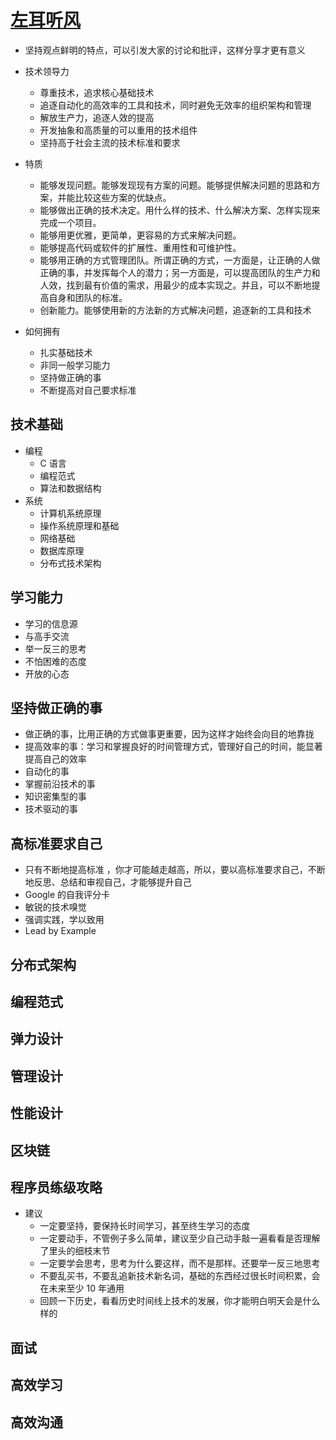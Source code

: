 # [左耳听风](https://time.geekbang.org/column/intro/48)

* 坚持观点鲜明的特点，可以引发大家的讨论和批评，这样分享才更有意义

* 技术领导力
    - 尊重技术，追求核心基础技术
    - 追逐自动化的高效率的工具和技术，同时避免无效率的组织架构和管理
    - 解放生产力，追逐人效的提高
    - 开发抽象和高质量的可以重用的技术组件
    - 坚持高于社会主流的技术标准和要求
* 特质
    - 能够发现问题。能够发现现有方案的问题。能够提供解决问题的思路和方案，并能比较这些方案的优缺点。
    - 能够做出正确的技术决定。用什么样的技术、什么解决方案、怎样实现来完成一个项目。
    - 能够用更优雅，更简单，更容易的方式来解决问题。
    - 能够提高代码或软件的扩展性、重用性和可维护性。
    - 能够用正确的方式管理团队。所谓正确的方式，一方面是，让正确的人做正确的事，并发挥每个人的潜力；另一方面是，可以提高团队的生产力和人效，找到最有价值的需求，用最少的成本实现之。并且，可以不断地提高自身和团队的标准。
    - 创新能力。能够使用新的方法新的方式解决问题，追逐新的工具和技术
* 如何拥有
    - 扎实基础技术
    - 非同一般学习能力
    - 坚持做正确的事
    - 不断提高对自己要求标准

## 技术基础

* 编程
    - C 语言
    - 编程范式
    - 算法和数据结构
* 系统
    - 计算机系统原理
    - 操作系统原理和基础
    - 网络基础
    - 数据库原理
    - 分布式技术架构

## 学习能力

* 学习的信息源
* 与高手交流
* 举一反三的思考
* 不怕困难的态度
* 开放的心态

## 坚持做正确的事

* 做正确的事，比用正确的方式做事更重要，因为这样才始终会向目的地靠拢
* 提高效率的事：学习和掌握良好的时间管理方式，管理好自己的时间，能显著提高自己的效率
* 自动化的事
* 掌握前沿技术的事
* 知识密集型的事
* 技术驱动的事

## 高标准要求自己

* 只有不断地提高标准 ，你才可能越走越高，所以，要以高标准要求自己，不断地反思、总结和审视自己，才能够提升自己
* Google 的自我评分卡
* 敏锐的技术嗅觉
* 强调实践，学以致用
* Lead by Example

## 分布式架构

## 编程范式

## 弹力设计

## 管理设计

## 性能设计

## 区块链

## 程序员练级攻略

* 建议
    - 一定要坚持，要保持长时间学习，甚至终生学习的态度
    - 一定要动手，不管例子多么简单，建议至少自己动手敲一遍看看是否理解了里头的细枝末节
    - 一定要学会思考，思考为什么要这样，而不是那样。还要举一反三地思考
    - 不要乱买书，不要乱追新技术新名词，基础的东西经过很长时间积累，会在未来至少 10 年通用
    - 回顾一下历史，看看历史时间线上技术的发展，你才能明白明天会是什么样的

## 面试

## 高效学习

## 高效沟通
